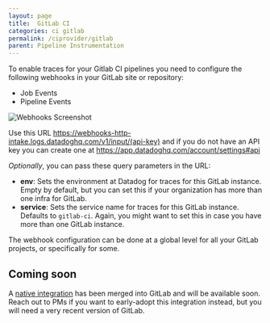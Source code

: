 ```yaml
---
layout: page
title:  GitLab CI
categories: ci gitlab
permalink: /ciprovider/gitlab
parent: Pipeline Instrumentation
---
```


To enable traces for your Gitlab CI pipelines you need to configure the following webhooks in your GitLab site or repository:
- Job Events
- Pipeline Events

![Webhooks Screenshot](/assets/gitlab-webhooks.png)

Use this URL https://webhooks-http-intake.logs.datadoghq.com/v1/input/(api-key)
and if you do not have an API key you can create one at https://app.datadoghq.com/account/settings#api

_Optionally_, you can pass these query parameters in the URL:
- __env__: Sets the environment at Datadog for traces for this GitLab instance. Empty by default, but you can set this if your organization has more than one infra for GitLab.
- __service__: Sets the service name for traces for this GitLab instance. Defaults to `gitlab-ci`. Again, you might want to set this in case you have more than one GitLab instance.

The webhook configuration can be done at a global level for all your GitLab projects, or specifically for some.

## Coming soon

A [native integration](https://gitlab.com/gitlab-org/gitlab/-/merge_requests/46564) has been merged into GitLab and will be available soon.
Reach out to PMs if you want to early-adopt this integration instead, but you will need a very recent version of GitLab.
